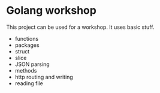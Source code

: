 # Golang workshop
This project can be used for a workshop.
It uses basic stuff.

* functions
* packages
* struct
* slice
* JSON parsing
* methods
* http routing and writing
* reading file
